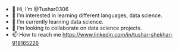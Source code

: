 - 👋 Hi, I’m @Tushar0306
- 👀 I’m interested in learning different languages, data science.
- 🌱 I’m currently learning data science.
- 💞️ I’m looking to collaborate on data science projects.
- 📫 How to reach me https://www.linkedin.com/in/tushar-shekhar-918165226

<!---
Tushar0306/Tushar0306 is a ✨ special ✨ repository because its `README.md` (this file) appears on your GitHub profile.
You can click the Preview link to take a look at your changes.
--->
